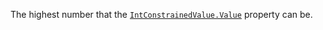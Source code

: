The highest number that the [`IntConstrainedValue.Value`](https://create.roblox.com/docs/reference/engine/classes/IntConstrainedValue#Value) property can
be.